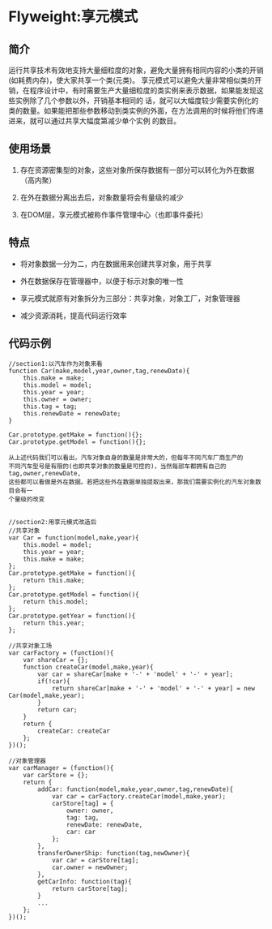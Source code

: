 # Flyweight:享元模式
## 简介

运行共享技术有效地支持大量细粒度的对象，避免大量拥有相同内容的小类的开销(如耗费内存)，使大家共享一个类(元类)。
享元模式可以避免大量非常相似类的开销，在程序设计中，有时需要生产大量细粒度的类实例来表示数据，如果能发现这些实例除了几个参数以外，开销基本相同的 话，就可以大幅度较少需要实例化的类的数量。如果能把那些参数移动到类实例的外面，在方法调用的时候将他们传递进来，就可以通过共享大幅度第减少单个实例 的数目。
## 使用场景
1. 存在资源密集型的对象，这些对象所保存数据有一部分可以转化为外在数据（高内聚）

1. 在外在数据分离出去后，对象数量将会有量级的减少

1. 在DOM层，享元模式被称作事件管理中心（也即事件委托）


## 特点
* 将对象数据一分为二，内在数据用来创建共享对象，用于共享

* 外在数据保存在管理器中，以便于标示对象的唯一性

* 享元模式就原有对象拆分为三部分：共享对象，对象工厂，对象管理器

* 减少资源消耗，提高代码运行效率

## 代码示例

```
//section1:以汽车作为对象来看
function Car(make,model,year,owner,tag,renewDate){
	this.make = make;
	this.model = model;
	this.year = year;
	this.owner = owner;
	this.tag = tag;
	this.renewDate = renewDate;
}

Car.prototype.getMake = function(){};
Car.prototype.getModel = function(){};

从上述代码我们可以看出，汽车对象自身的数量是非常大的，但每年不同汽车厂商生产的
不同汽车型号是有限的(也即共享对象的数量是可控的)，当然每部车都拥有自己的tag,owner,renewDate,
这些都可以看做是外在数据。若把这些外在数据单独提取出来，那我们需要实例化的汽车对象数目会有一
个量级的改变


//section2:用享元模式改造后
//共享对象
var Car = function(model,make,year){
	this.model = model;
	this.year = year;
	this.make = make;
};
Car.prototype.getMake = function(){
	return this.make;
};
Car.prototype.getModel = function(){
	return this.model;
};
Car.prototype.getYear = function(){
	return this.year;
};

//共享对象工场
var carFactory = (function(){
	var shareCar = {};
	function createCar(model,make,year){
		var car = shareCar[make + '-' + 'model' + '-' + year];
		if(!car){
			return shareCar[make + '-' + 'model' + '-' + year] = new Car(model,make,year);
		}
		return car;
	}
	return {
		createCar: createCar
	};
})();

//对象管理器
var carManager = (function(){
	var carStore = {};
	return {
		addCar: function(model,make,year,owner,tag,renewDate){
			var car = carFactory.createCar(model,make,year);
			carStore[tag] = {
				owner: owner,
				tag: tag,
				renewDate: renewDate,
				car: car
			};
		},
		transferOwnerShip: function(tag,newOwner){
			var car = carStore[tag];
			car.owner = newOwner;
		},
		getCarInfo: function(tag){
			return carStore[tag];
		}
		...
	};
})();

```
